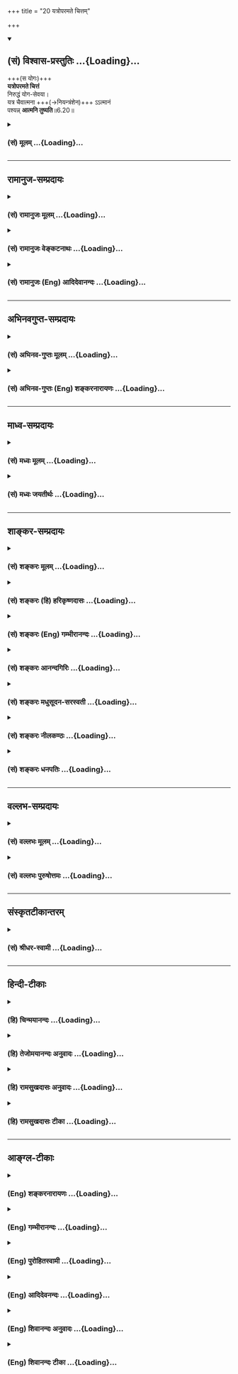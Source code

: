 +++
title = "20 यत्रोपरमते चित्तम्"

+++
<div class="js_include" newlevelforh1="2" title="(सं) विश्वास-प्रस्तुतिः" unfilled url="/mahAbhAratam/shlokashaH/06-bhIShma-parva/03-bhagavad-gItA-parva/saMskRtam/vishvAsa-prastutiH/06_Atma-saMyama-yogaH_a/20_yatroparamate_chi.md">
<details open><summary><h2>(सं) विश्वास-प्रस्तुतिः ...{Loading}...</h2></summary>

+++(स योगः)+++  
**यत्रोपरमते चित्तं**  
निरुद्धं योग-सेवया।  
यत्र चैवात्मना +++(→नियन्त्रंशेन)+++ ऽऽत्मानं  
पश्यन्न् **आत्मनि तुष्यति**॥6.20॥
</details>
</div>
<div class="js_include collapsed" newlevelforh1="3" title="(सं) मूलम्" unfilled url="/mahAbhAratam/shlokashaH/06-bhIShma-parva/03-bhagavad-gItA-parva/saMskRtam/mUlam/06_Atma-saMyama-yogaH_a/20_yatroparamate_chi.md">
<details><summary><h3>(सं) मूलम् ...{Loading}...</h3></summary>

यत्रोपरमते चित्तं निरुद्धं योगसेवया।  
यत्र चैवात्मनाऽऽत्मानं पश्यन्नात्मनि तुष्यति।।6.20।।
</details>
</div>


_________________
## रामानुज-सम्प्रदायः
<div class="js_include collapsed" newlevelforh1="3" title="(सं) रामानुजः मूलम्" unfilled url="/mahAbhAratam/shlokashaH/06-bhIShma-parva/03-bhagavad-gItA-parva/saMskRtam/rAmAnujaH/mUlam/06_Atma-saMyama-yogaH_a/20_yatroparamate_chi.md">
<details><summary><h3>(सं) रामानुजः मूलम् ...{Loading}...</h3></summary>

।।6.20।।**योगसेवया** हेतुना सर्वत्र **निरुद्धं चित्तं यत्र** योगे
**उपरमते** अतिशयितसुखम् इदम् एव इति रमते **यत्र च** योगे **आत्मना** मनसा
**आत्मानं पश्यन्** अन्यनिरपेक्षम् **आत्मनि एव तुष्यति।**

</details>
</div>
<div class="js_include collapsed" newlevelforh1="3" title="(सं) रामानुजः वेङ्कटनाथः" unfilled url="/mahAbhAratam/shlokashaH/06-bhIShma-parva/03-bhagavad-gItA-parva/saMskRtam/rAmAnujaH/venkaTanAthaH/06_Atma-saMyama-yogaH_a/20_yatroparamate_chi.md">
<details><summary><h3>(सं) रामानुजः वेङ्कटनाथः ...{Loading}...</h3></summary>

  
  
।।6.20।। पुनरपि योगदशैव आदरातिरेकाय निरतिशयपुरुषार्थत्वप्रतिपादनेन
प्रपञ्च्यते यत्र इत्यादिभिः। निरुद्धं इत्यत्र
परिगृहीतत्वविनष्टत्वादिभ्रमव्युदासाय योगसेवया हेतुना सर्वत्र
निरुद्धमित्युक्तम्। सर्वतो निरुद्धमित्युक्ते प्रवृत्तस्य निवारणमात्रं
प्रतीयेतसर्वत्र इत्युक्ते तूत्तरोत्तरप्रवृत्त्यनुदयोऽपि सिध्यतीति
सप्तमीनिर्देशः। योगसेवया निरुद्धं यत्रोपरमते इत्युक्ते योगस्य
पृथगुपादानात् यच्छब्दार्थस्य योगाद्व्यतिरेकः प्रतीयेतेति
तद्व्युदासाययोगसंज्ञितम् इति वक्ष्यमाणान्वयेनयत्र योग इत्युक्तम्। यत्र
यस्मिन् काले इति परोक्तमयुक्तम् उपरितनयच्छब्दभिन्नार्थत्वप्रसङ्गात्
प्रतिनिर्देशस्थयोगशब्दानन्वयाच्चेति भावः। यत्रोपरमते इत्यत्र यतो
विच्छिद्यत इति भ्रमापाकरणायाहअतिशयितेति। यत्र सिद्धेऽन्यत उपरमत
इत्यध्याहारेण योजना न युक्ता तथा सतिनिरुद्धं इत्यनेन पुनरुक्तिश्च
स्यात्। उपसर्गाणां च नानार्थत्वादयमेवातिशयितार्थ उपपन्नः।
आसक्तिप्रतिपादनद्वारा तात्पर्येण वायमर्थः सिध्यतीति भावः। यत्र
चैवेत्येवकारस्य यथाक्रमान्वये प्रयोजनाभावात् उचितान्वयप्रदर्शनाय
आत्मन्येव तुष्यतीत्युक्तम्। अन्यनिरपेक्षमित्यवधारणतोषशब्दाभ्यां
अर्थसिद्धोक्तिः। यद्वाआत्मानं पश्यंस्तुष्यति इत्येतावतैव विवक्षितसिद्धौ
पुनरात्मनीति निर्देशः तदन्यव्युदासार्थ इत्यभिप्रायः। आत्मनि
परमात्मानमिति योजना तु जीवयोगविषयत्वादिहासङ्गता।
अतीन्द्रियमित्युक्तत्वात् परिशेषात् औचित्याच्चबुद्धिग्राह्यम् इत्यत्र
बुद्धिं विशिनष्टि आत्मबुद्ध्येकेति। आत्यन्तिकं
पुनर्दुःखसम्भेदरहितमित्यर्थः। यदेवंविधं सुखं तद्यत्र वेत्तीत्यन्वयः।
यद्वा यत्तदिति पिण्डितं प्रसिद्ध्यतिशयार्थं तदित्येवार्थः। केचित्तु
यत्तच्छब्दान्वयप्रकारमजानन्तःसुखमात्यन्तिकं यत्र इति पठन्तिवेत्ति यत्र
इति यत्रशब्दः पूर्वोत्तरवाक्यसाधारणतया मध्ये प्रयुक्तः।
वेत्तीत्यस्यापवर्गदशानुभाव्यसुखप्रतिसन्धानपरत्वव्युदासाय
योगरूपापारोक्ष्याभिप्रायेणअनुभवतीत्युक्तम्। आत्मनि तुष्यति इति
पूर्वमितरसुखनिरपेक्षत्वपरम्। सुखमात्यन्तिकम् इत्यादिकं
तुस्वरूपसुखानुभवपरमित्यपौनरुक्त्यम्। सुखातिरेकेणेति उक्त एवाचलनहेतुरुचित
इति भावः। प्रामाणिकार्थान्न चलतीति वा सम्यक् चलतीति वा निर्वहणं मन्दम्।
योगदशायां च सुखातिरेकेण स्वरसतस्तदवस्थयैव
चिरतरावस्थानाभिधानमुचितमपेक्षितं चेत्यभिप्रायेणतत्त्वतः
इत्यस्यतद्भावादिति प्रतिपदमुक्तम्। इतरविषयनिरोधनैरपेक्ष्येयत्र इति
श्लोकेनोक्ते। तत आत्मस्वरूपसुखानुभवस्तस्य स्वरसवाहितया दुर्विच्छेदत्वं
चसुखम् इति श्लोकेनाभिहिते। अथयं लब्ध्वा इति श्लोकेन योगविरतिकालेष्वपि
तस्यैवाभिलाषपदत्वाद्बाह्यसुखाभिलाषेण दुःखेन चानास्कन्दनमुच्यत इति
विभागज्ञापनाभिप्रायेणयोगाद्विरत इत्यादिकमुक्तम्। योगदशायां तु
लाभान्तरप्रतिसन्धानमेव नास्तीति भावः। गुरुणापि
इत्युक्तगौरवव्यञ्जनायगुणवत्पुत्रवियोगादिनेत्युक्तम्। पुत्रजन्मविपत्तिभ्यां
न परं सुखदुःखयोः इति ह्याहुः। न विचाल्यते योगप्रतिकूलमवसादं न
गच्छतीत्यर्थः। दुःखसंयोगस्य वियोगस्तस्यासम्बन्धः अभाव इत्यर्थः। स च
भावान्तरमिति ज्ञापनायाह दुःखसंयोगप्रत्यनीकाकारमिति। दुःखसंयोगस्य वियोगो
यत्रेति व्यधिकरणबहुव्रीहौ फलितोक्तिरियम्। अथवा वियोगशब्दोऽत्र
वियुज्यतेऽनेनेति करणार्थघञन्तो वियोगहेतुपर इति भावः। निर्विण्णचेतसेति
पदच्छेदे संसारे तापत्रयेष्वेवेत्यध्याहारः स्यात् तत्तु सप्रयोजने
योजनान्तरे सम्भवति न युक्तम् तस्मादनिर्निण्णचेतसेति पदच्छेदः।
निश्चयशब्दोऽपि तेनैव हेतुसमर्पणेनान्वितः न तुयोक्तव्यः इत्यनेन
निरर्थकान्वयप्रसङ्गात्। अनिर्विण्णत्वहेतुश्च निश्चयः
पूर्वोक्तनिरतिशयपुरुषार्थत्वेनैव स्यात् तदेतदखिलमभिसन्धायाह स
एवमिति। एवंरूपो निरतिशयपुरुषार्थरूप इत्यर्थः। योक्तव्यः इत्युक्तत्वात्
आरम्भोपकारकत्वद्योतनायआरम्भदशायामित्युक्तम्। मनसा क्लिश्यमानस्तु समाधानं
च कामयेत्। अनिर्वेदं मुनिर्गच्छन् कुर्यादेवात्मनो हितम्। इति
ह्युच्यते।। अतो विरक्त्युपयुक्तो निर्वेदोऽन्यः अयं त्वन्यादृश
इतिहृष्टचेतसेत्युक्तम्। योक्तव्यः कर्तव्य इत्यर्थः।

</details>
</div>
<div class="js_include collapsed" newlevelforh1="3" title="(सं) रामानुजः (Eng) आदिदेवानन्दः" unfilled url="/mahAbhAratam/shlokashaH/06-bhIShma-parva/03-bhagavad-gItA-parva/saMskRtam/rAmAnujaH/english/AdidevAnandaH/06_Atma-saMyama-yogaH_a/20_yatroparamate_chi.md">
<details><summary><h3>(सं) रामानुजः (Eng) आदिदेवानन्दः ...{Loading}...</h3></summary>

6.20 - 6.23 Where, through the practice of Yoga, the mind, which is subdued everywhere by such practice, 'rejoices', i.e., rejoices in surpassing felicity; and where, perceiving through Yoga 'the self
(Atman)' by 'the mind (Atman)' one is delighted by the self and indifferent to all other objects; and where, through Yoga, one 'knows',
i.e., experiences that infinite happiness which can be grasped only by the 'intellect' contemplating on the self, but is beyond the grasp of the senses; where, remaining in that Yoga, one does not 'swerve from that state,' because of the overwhelming happiness that state confers;
having gained which, he desires for it alone, even when he is awakened from Yoga, and does not hold anything else as a gain; where one is not moved even by 'the heaviest sorrow' caused by any berevaement like that of a virtuous son - let him know that disunion from all union with pain,
i.e., which forms the opposite of union with pain, is called by the term Yoga. This Yoga must be practised with the determination of its nature as such from the beginning with a mind free from despondency, i.e., with zestful exaltation.

</details>
</div>


_________________
## अभिनवगुप्त-सम्प्रदायः
<div class="js_include collapsed" newlevelforh1="3" title="(सं) अभिनव-गुप्तः मूलम्" unfilled url="/mahAbhAratam/shlokashaH/06-bhIShma-parva/03-bhagavad-gItA-parva/saMskRtam/abhinava-guptaH/mUlam/06_Atma-saMyama-yogaH_a/20_yatroparamate_chi.md">
<details><summary><h3>(सं) अभिनव-गुप्तः मूलम् ...{Loading}...</h3></summary>
<div class="js_include" includetitle="false" newlevelforh1="2" unfilled="" url="/mahAbhAratam/shlokashaH/06-bhIShma-parva/02-bhagavad-gItA-parva/saMskRtam/abhinava-guptaH/mUlam/06_Atma-saMyama-yogaH_a/23_taM_vidyAd.md"></div>
</details>
</div>
<div class="js_include collapsed" newlevelforh1="3" title="(सं) अभिनव-गुप्तः (Eng) शङ्करनारायणः" unfilled url="/mahAbhAratam/shlokashaH/06-bhIShma-parva/03-bhagavad-gItA-parva/saMskRtam/abhinava-guptaH/english/shankaranArAyaNaH/06_Atma-saMyama-yogaH_a/20_yatroparamate_chi.md">
<details><summary><h3>(सं) अभिनव-गुप्तः (Eng) शङ्करनारायणः ...{Loading}...</h3></summary>

6.20 See Comment under 6.23

</details>
</div>


_________________
## माध्व-सम्प्रदायः
<div class="js_include collapsed" newlevelforh1="3" title="(सं) मध्वः मूलम्" unfilled url="/mahAbhAratam/shlokashaH/06-bhIShma-parva/03-bhagavad-gItA-parva/saMskRtam/madhvaH/mUlam/06_Atma-saMyama-yogaH_a/20_yatroparamate_chi.md">
<details><summary><h3>(सं) मध्वः मूलम् ...{Loading}...</h3></summary>

।।6.20।। आत्मना मनसा आत्मनि देहे आत्मानं भगवन्तं पश्यन्।

</details>
</div>
<div class="js_include collapsed" newlevelforh1="3" title="(सं) मध्वः जयतीर्थः" unfilled url="/mahAbhAratam/shlokashaH/06-bhIShma-parva/03-bhagavad-gItA-parva/saMskRtam/madhvaH/jayatIrthaH/06_Atma-saMyama-yogaH_a/20_yatroparamate_chi.md">
<details><summary><h3>(सं) मध्वः जयतीर्थः ...{Loading}...</h3></summary>

।।6.20।। यत्र चैवात्मना इत्यत्र पदत्रयं व्याख्याति **आत्मने**ति।
अन्वयापेक्षया व्युत्क्रमः। पश्यन्निति स्थानविवेकार्थमुक्तम्।

</details>
</div>


_________________
## शाङ्कर-सम्प्रदायः
<div class="js_include collapsed" newlevelforh1="3" title="(सं) शङ्करः मूलम्" unfilled url="/mahAbhAratam/shlokashaH/06-bhIShma-parva/03-bhagavad-gItA-parva/saMskRtam/shankaraH/mUlam/06_Atma-saMyama-yogaH_a/20_yatroparamate_chi.md">
<details><summary><h3>(सं) शङ्करः मूलम् ...{Loading}...</h3></summary>

।।6.20।। **यत्र** यस्मिन् काले **उपरमते चित्तम्** उपरतिं गच्छति
**निरुद्धं** सर्वतो निवारितप्रचारं **योगसेवया** योगानुष्ठानेन **यत्र
चैव** यस्मिंश्च काले **आत्मना** समाधिपरिशुद्धेन अन्तःकरणेन **आत्मानं**
परं चैतन्यं ज्योतिःस्वरूपं **पश्यन्** उपलभमानः स्वे एव **आत्मनि
तुष्यति** तुष्टिं भजते।। किञ्च

</details>
</div>
<div class="js_include collapsed" newlevelforh1="3" title="(सं) शङ्करः (हि) हरिकृष्णदासः" unfilled url="/mahAbhAratam/shlokashaH/06-bhIShma-parva/03-bhagavad-gItA-parva/saMskRtam/shankaraH/hindI/harikRShNadAsaH/06_Atma-saMyama-yogaH_a/20_yatroparamate_chi.md">
<details><summary><h3>(सं) शङ्करः (हि) हरिकृष्णदासः ...{Loading}...</h3></summary>

।।6.20।। इस प्रकार योगाभ्यासके बलसे वायुरहित स्थानमें रखे हुए दीपककी
भाँति एकाग्र किया हुआ योगसाधनसे निरुद्ध किया हुआ सब ओरसे चञ्चलतारहित
किया हुआ चित्त जिस समय उपरत होता है उपरतिको प्राप्त होता है। तथा जिस
कालमें समाधिद्वारा अति निर्मल ( स्वच्छ ) हुए अन्तःकरणसे परम चैतन्य
ज्योतिःस्वरूप आत्माका साक्षात् करता हुआ वह अपने आपमें ही संतुष्ट हो जाता
है तृप्ति लाभ कर लेता है।

</details>
</div>
<div class="js_include collapsed" newlevelforh1="3" title="(सं) शङ्करः (Eng) गम्भीरानन्दः" unfilled url="/mahAbhAratam/shlokashaH/06-bhIShma-parva/03-bhagavad-gItA-parva/saMskRtam/shankaraH/english/gambhIrAnandaH/06_Atma-saMyama-yogaH_a/20_yatroparamate_chi.md">
<details><summary><h3>(सं) शङ्करः (Eng) गम्भीरानन्दः ...{Loading}...</h3></summary>

6.20 Yatra, at the time when; cittam, the mind; niruddham, restrained,
entirely prevented from wandering; uparamate, gets withdrawn;
yoga-sevaya, through the practice of Yoga; ca, and; yatra eva, just
when, at the very moment when; pasyan, by seeing, by experiencing;
atmanam, the Self, which by nature is the supreme light of
Consciousness; atmana, by the self, by the mind purified by
concentration; tusyati, one remains contented, gets delighted; atmani
eva, in one's own Self alone-. \[Samadhi is of two kinds, Samprajnata
and Asamprajnata. The concentration called right knowledge (Samprajnata)
is that which is followed by reasoning, discrimination, blisss and
unqualified egoism. Asamprajnata is that which is attained by the
constant practice of cessation of all mental activity, in which the
citta retains only the unmanifested impressions.-Cf. C. W., Vol. I,
1962, pp. 210, 212. According to A.G. the verses upto 6.20 state in a
general way the characteristics of samadhi. From the present verse to
the 25th, Asamprajnata-samadhi is introduced and defined.-Tr.\] Besides,

</details>
</div>
<div class="js_include collapsed" newlevelforh1="3" title="(सं) शङ्करः आनन्दगिरिः" unfilled url="/mahAbhAratam/shlokashaH/06-bhIShma-parva/03-bhagavad-gItA-parva/saMskRtam/shankaraH/AnandagiriH/06_Atma-saMyama-yogaH_a/20_yatroparamate_chi.md">
<details><summary><h3>(सं) शङ्करः आनन्दगिरिः ...{Loading}...</h3></summary>

।।6.20।। द्विविधः समाधिः संप्रज्ञातोऽसंप्रज्ञातश्च
ध्येयैकाकारसत्त्ववृत्तिर्भेदेन कथंचिज्ज्ञायमाना संप्रज्ञातः समाधिः कथमपि
पृथगज्ञायमाना सैव सत्त्ववृत्तिरसंप्रज्ञातः समाधिः तत्र सामान्येन
समाधिलक्षणमभिधायासंप्रज्ञातस्य समाधेरधुना लक्षणं विवक्षन्नाह **एवमिति।**
काले समाध्युपलक्षिते। एवकारस्तुष्यतीत्यनेन संबध्यते। चकारस्य संबन्धमाह
**यस्मिंश्चेति।** कालस्तु पूर्ववत्। कर्मकारकत्वेन निर्दिष्टमात्मानं
तत्पदार्थत्वेन व्याचष्टे **परमिति।** आत्मनीत्यस्य त्वंपदार्थविषयत्वमाह
**स्व एवेति।** परमात्मानं प्रतीच्येव
तद्भावेनापरोक्षीकुर्वन्नतुष्टिहेत्वभावात्तुष्यत्येवेत्यर्थः। तस्मिन्काले
योगसिद्धिर्भवतीति शेषः।

</details>
</div>
<div class="js_include collapsed" newlevelforh1="3" title="(सं) शङ्करः मधुसूदन-सरस्वती" unfilled url="/mahAbhAratam/shlokashaH/06-bhIShma-parva/03-bhagavad-gItA-parva/saMskRtam/shankaraH/madhusUdana-sarasvatI/06_Atma-saMyama-yogaH_a/20_yatroparamate_chi.md">
<details><summary><h3>(सं) शङ्करः मधुसूदन-सरस्वती ...{Loading}...</h3></summary>

।।6.20।। एवं सामान्येन समाधिमुक्त्वा निरोधसमाधिं विस्तरेण विवरीतुमारभते
यत्र यस्मिन्परिणामविशेषे योगसेवया योगाभ्यासपाटवेन जाते सति चित्तं
निरुद्धमेकविषयकवृत्तिप्रवाहरूपामेकाग्रतां त्यक्त्वा
निरिन्धनाग्निवदुपशाम्यन्निर्वृत्तिकतया सर्ववृत्तिनिरोधरूपेण परिणतं भवति
यत्र यस्मिंश्च परिणामे सति आत्मना
रजस्तमोऽनभिभूतशुद्धसत्त्वमात्रेणान्तःकरणेनात्मानं प्रत्यक्चैतन्यं
परमात्माभिन्नं सच्चिदानन्दघनमनन्तद्वितीयं पश्यन् वेदान्तप्रमाणजया
वृत्त्या साक्षात्कुर्वन्नात्मन्येव परमानन्दघने तुष्यति न
देहेन्द्रियसंघाते न वा तद्भोग्येऽन्यत्र। परमात्मदर्शने
सत्यतुष्टिहेत्वभावात्तुष्यत्येवेति वा। तमन्तःकरणपरिणामं
सर्वचित्तवृत्तिनिरोधरूपं योगं विद्यादिति परेणान्वयः। यत्र काल इति तु
व्याख्यानमसाधु तच्छब्दानन्वयात्।

</details>
</div>
<div class="js_include collapsed" newlevelforh1="3" title="(सं) शङ्करः नीलकण्ठः" unfilled url="/mahAbhAratam/shlokashaH/06-bhIShma-parva/03-bhagavad-gItA-parva/saMskRtam/shankaraH/nIlakaNThaH/06_Atma-saMyama-yogaH_a/20_yatroparamate_chi.md">
<details><summary><h3>(सं) शङ्करः नीलकण्ठः ...{Loading}...</h3></summary>

।।6.20।।**यत्रेति।** एवं चित्तमेकाग्रीभूतं सत् योगसेवया निरुद्धं यत्र
यस्यामवस्थायामुपरमते विलीनं भवति यत्र वा आत्मना चित्तेनात्मानं
निर्विकल्पं पश्यन्नात्मनि तुष्यति न बाह्यार्थे तुष्टिं भजते।

</details>
</div>
<div class="js_include collapsed" newlevelforh1="3" title="(सं) शङ्करः धनपतिः" unfilled url="/mahAbhAratam/shlokashaH/06-bhIShma-parva/03-bhagavad-gItA-parva/saMskRtam/shankaraH/dhanapatiH/06_Atma-saMyama-yogaH_a/20_yatroparamate_chi.md">
<details><summary><h3>(सं) शङ्करः धनपतिः ...{Loading}...</h3></summary>

।।6.20।। द्विविधः समाधिः संप्रज्ञातोऽसंप्रज्ञातश्चेति। तत्र
ध्येयैकाकारसत्त्ववृत्तिर्भेदेन कथंचिज्ज्ञायमाना आद्यः। कथमपि
पृथगज्ञायमाना सैव सत्त्ववृत्तिर्द्वितीयः। तत्राद्यं प्रदर्श्य इदानीं
द्वितीयस्य लक्षणं विवक्षन्नाह यत्रेति। निरुद्धं सर्वतो निवारितप्रचारं
यत्र चैव यस्मिंश्च काले आत्मना समाधिपरिशुद्धेनान्तःकरणेनात्मानं परं
तत्पदार्थ ज्योतिःस्वरुपं पश्यन्नुपलभमाः त्वंपदार्थ आत्मन्येव तुष्यति
परमात्मानं प्रत्यक्चैतन्यएव तद्भावेनापरोक्षीकुर्वन्
अतुष्टिनिदानाभावात्तुष्टिं लभत एवेत्यर्थः।

</details>
</div>


_________________
## वल्लभ-सम्प्रदायः
<div class="js_include collapsed" newlevelforh1="3" title="(सं) वल्लभः मूलम्" unfilled url="/mahAbhAratam/shlokashaH/06-bhIShma-parva/03-bhagavad-gItA-parva/saMskRtam/vallabhaH/mUlam/06_Atma-saMyama-yogaH_a/20_yatroparamate_chi.md">
<details><summary><h3>(सं) वल्लभः मूलम् ...{Loading}...</h3></summary>

।।6.20।। तमेव योगं स्वरूपतः फलतश्च लक्षयति यत्रेति सार्धैस्त्रिभिः। यत्र
यस्मिन् काले योगतन्त्रसेवया निरुद्धं चित्तमुपरमते सर्वत इति
स्वरूपलक्षणमुक्तम्। तथाच पातञ्जलसूत्रम् 1।2योगश्चित्तवृत्तिनिरोधः इति।

</details>
</div>
<div class="js_include collapsed" newlevelforh1="3" title="(सं) वल्लभः पुरुषोत्तमः" unfilled url="/mahAbhAratam/shlokashaH/06-bhIShma-parva/03-bhagavad-gItA-parva/saMskRtam/vallabhaH/puruShottamaH/06_Atma-saMyama-yogaH_a/20_yatroparamate_chi.md">
<details><summary><h3>(सं) वल्लभः पुरुषोत्तमः ...{Loading}...</h3></summary>

  
  
।।6.20।। यस्मिन् योगे मनश्चञ्चलं न भवति स कीदृशो योगः इत्यपेक्षायामाह
यत्रेति सार्धैस्त्रिभिः। यत्र यस्यामवस्थायां योगसेवया
भावात्मकसंयोगरूपभगवत्सेवया स्वभोगादिभ्यो निरुद्धं चित्तमुपरमते
संयोगावस्थाभावरूपसमीपे रमते। यत्र चावस्थाविशेषे विविधभावस्फूर्तावात्मना
भावरूपेणाऽऽत्मानं भावरूपं पश्यन् आत्मन्येव भावरूप एव तुष्यतितं
योगसंज्ञितं विद्यात् इति तुर्ये 23 श्लोकत्रयस्याऽन्वयः।  
  

</details>
</div>


_________________
## संस्कृतटीकान्तरम्
<div class="js_include collapsed" newlevelforh1="3" title="(सं) श्रीधर-स्वामी" unfilled url="/mahAbhAratam/shlokashaH/06-bhIShma-parva/03-bhagavad-gItA-parva/saMskRtam/shrIdhara-svAmI/06_Atma-saMyama-yogaH_a/20_yatroparamate_chi.md">
<details><summary><h3>(सं) श्रीधर-स्वामी ...{Loading}...</h3></summary>

।।6.20।। यं संन्यासमिति प्राहुर्योगं तं विद्धि पाण्डवेत्यादौ कर्मैव
योगशब्देनोक्तं नात्यश्नतस्तु योगोस्तीत्यादौ तु समाधिर्योगशब्देनोक्तः।
तत्र मुख्यो योगः क इत्यपेक्षायां समाधिमेव स्वरूपतः फलतश्च लक्षयन्स एव
मुख्यो योग इत्याह **यत्रेति सार्धैस्त्रिभिः।** यत्र यस्मिन्नवस्थाविशेषे
योगाभ्यासेन निरुद्धं चित्तमुपरतं भवतीति योगस्य स्वरूपलक्षणमुक्तम्। तथाच
पातञ्जलं सूत्रम्योगश्चित्तवृत्तिनिरोधः इति। इष्टप्राप्तिलक्षणेन फलेन
तमेव लक्षयति। यत्र च यस्मिन्नवस्थाविशेषे आत्मना शुद्धेन मनसात्मानमेव
पश्यति नतु देहादि पश्यंश्चात्मन्येव तुष्यति नतु विषयेषु। यत्रेत्यादीनां
यच्छब्दानां तं योगसंज्ञितं विद्यादिति चतुर्थेनान्वयः।

</details>
</div>


_________________
## हिन्दी-टीकाः
<div class="js_include collapsed" newlevelforh1="3" title="(हि) चिन्मयानन्दः" unfilled url="/mahAbhAratam/shlokashaH/06-bhIShma-parva/03-bhagavad-gItA-parva/hindI/chinmayAnandaH/06_Atma-saMyama-yogaH_a/20_yatroparamate_chi.md">
<details><summary><h3>(हि) चिन्मयानन्दः ...{Loading}...</h3></summary>

।।6.20।। No commentary.

</details>
</div>
<div class="js_include collapsed" newlevelforh1="3" title="(हि) तेजोमयानन्दः अनुवादः" unfilled url="/mahAbhAratam/shlokashaH/06-bhIShma-parva/03-bhagavad-gItA-parva/hindI/tejomayAnandaH/anuvAdaH/06_Atma-saMyama-yogaH_a/20_yatroparamate_chi.md">
<details><summary><h3>(हि) तेजोमयानन्दः अनुवादः ...{Loading}...</h3></summary>

।।6.20।। योगका सेवन करनेसे जिस अवस्थामें निरुध्द चित्त उपराम हो जाता है
तथा जिस अवस्थामें स्वयं अपने-आपमें अपने-आपको देखता हुआ अपने-आपमें
सन्तुष्ट हो जाता है।।

</details>
</div>
<div class="js_include collapsed" newlevelforh1="3" title="(हि) रामसुखदासः अनुवादः" unfilled url="/mahAbhAratam/shlokashaH/06-bhIShma-parva/03-bhagavad-gItA-parva/hindI/rAmasukhadAsaH/anuvAdaH/06_Atma-saMyama-yogaH_a/20_yatroparamate_chi.md">
<details><summary><h3>(हि) रामसुखदासः अनुवादः ...{Loading}...</h3></summary>

।।6.20।। योगका सेवन करनेसे जिस अवस्थामें निरुद्ध चित्त उपराम हो जाता है
तथा जिस अवस्थामें स्वयं अपने-आप से अपने-आपको देखता हुआ अपने-आपमें ही
सन्तुष्ट हो जाता है।

</details>
</div>
<div class="js_include collapsed" newlevelforh1="3" title="(हि) रामसुखदासः टीका" unfilled url="/mahAbhAratam/shlokashaH/06-bhIShma-parva/03-bhagavad-gItA-parva/hindI/rAmasukhadAsaH/TIkA/06_Atma-saMyama-yogaH_a/20_yatroparamate_chi.md">
<details><summary><h3>(हि) रामसुखदासः टीका ...{Loading}...</h3></summary>

।।6.20।।***व्याख्या--*'यत्रोपरमते चित्तं ৷৷. पश्यन्नात्मनि
तुष्यति'--**ध्यानयोगमें पहले 'मनको केवल स्वरूपमें ही लगाना है' यह धारणा
होती है। ऐसी धारणा होनेके बाद स्वरूपके सिवाय दूसरी कोई वृत्ति पैदा हो भी
जाय, तो उसकी उपेक्षा करके उसे हटा देने और चित्तको केवल स्वरूपमें ही
लगानेसे जब मनका प्रवाह केवल स्वरूपमें ही लग जाता है, तब उसको ध्यान कहते
हैं। ध्यानके समय ध्याता, ध्यान और ध्येय--यह त्रिपुटी रहती है अर्थात्
साधक ध्यानके समय अपनेको ध्याता (ध्यान करनेवाला) मानता है, स्वरूपमें
तद्रूप होनेवाली वृत्तिको ध्यान मानता है और साध्यरूप स्वरूपको ध्येय मानता
है। तात्पर्य है कि जबतक इन तीनोंका अलग-अलग ज्ञान रहता है, तबतक वह
'ध्यान' कहलाता है। ध्यानमें ध्येयकी मुख्यता होनेके कारण साधक पहले
अपनेमें ध्यातापना भूल जाता है। फिर ध्यानकी वृत्ति भी भूल जाता है।
अन्तमें केवल ध्येय ही जाग्रत् रहता है। इसको 'समाधि' कहते हैं। यह
'संप्रज्ञातसमाधि' है जो चित्तकी एकाग्र अवस्थामें होती है। इस समाधिके
दीर्घकालके अभ्याससे फिर 'असंप्रज्ञात-समाधि' होती है। इन दोनों
समाधियोंमें भेद यह है कि जबतक ध्येय, ध्येयका नाम और नाम-नामीका
सम्बन्ध--ये तीनों चीजें रहती हैं, तबतक वह 'संप्रज्ञात-समाधि' होती है।
इसीको चित्तकी 'एकाग्र' अवस्था कहते हैं। परन्तु जब नामकी स्मृति न रहकर
केवल नामी (ध्येय) रह जाता है, तब वह 'असंप्रज्ञात-समाधि' होती है। इसीको
चित्तकी 'निरुद्ध' अवस्था कहते हैं। निरुद्ध अवस्थाकी समाधि दो तरहकी होती
है--सबीज और निर्बीज। जिसमें संसारकी सूक्ष्म वासना रहती है, वह 'सबीज
समाधि' कहलाती है। सूक्ष्म वासनाके कारण सबीज समाधिमें सिद्धियाँ प्रकट हो
जाती हैं। ये सिद्धियाँ सांसारिक दृष्टिसे तो ऐश्वर्य हैं, पर पारमार्थिक
दृष्टिसे (चेतन-तत्त्वकी प्राप्तिमें) विघ्न हैं। ध्यानयोगी जब इन
सिद्धियोंको निस्तत्त्व समझकर इनसे उपराम हो जाता है, तब उसकी 'निर्बीज
समाधि' होती है, जिसका यहाँ (इस श्लोकमें)

</details>
</div>


_________________
## आङ्ग्ल-टीकाः
<div class="js_include collapsed" newlevelforh1="3" title="(Eng) शङ्करनारायणः" unfilled url="/mahAbhAratam/shlokashaH/06-bhIShma-parva/03-bhagavad-gItA-parva/english/shankaranArAyaNaH/06_Atma-saMyama-yogaH_a/20_yatroparamate_chi.md">
<details><summary><h3>(Eng) शङ्करनारायणः ...{Loading}...</h3></summary>

6.20. Where the mind, well-restrained through Yoga-practice, remains iet; again where, observing, by the self, nothing but the Self, he
(Yogi) is satisfied in the Self;

</details>
</div>
<div class="js_include collapsed" newlevelforh1="3" title="(Eng) गम्भीरानन्दः" unfilled url="/mahAbhAratam/shlokashaH/06-bhIShma-parva/03-bhagavad-gItA-parva/english/gambhIrAnandaH/06_Atma-saMyama-yogaH_a/20_yatroparamate_chi.md">
<details><summary><h3>(Eng) गम्भीरानन्दः ...{Loading}...</h3></summary>

6.20 At the time when the mind restrained through the practice of Yoga gets withdrawn, and just when by seeing the Self by the self one remains contented in the Self alone \[A.G. construes the word eva (certainly)
with tusyati (remains contented).-Tr.\];

</details>
</div>
<div class="js_include collapsed" newlevelforh1="3" title="(Eng) पुरोहितस्वामी" unfilled url="/mahAbhAratam/shlokashaH/06-bhIShma-parva/03-bhagavad-gItA-parva/english/purohitasvAmI/06_Atma-saMyama-yogaH_a/20_yatroparamate_chi.md">
<details><summary><h3>(Eng) पुरोहितस्वामी ...{Loading}...</h3></summary>

6.20 There, where the whole nature is seen in the light of the Self,
where the man abides within his Self and is satisfied there, its functions restrained by its union with the Divine, the mind finds rest.

</details>
</div>
<div class="js_include collapsed" newlevelforh1="3" title="(Eng) आदिदेवनन्दः" unfilled url="/mahAbhAratam/shlokashaH/06-bhIShma-parva/03-bhagavad-gItA-parva/english/AdidevanandaH/06_Atma-saMyama-yogaH_a/20_yatroparamate_chi.md">
<details><summary><h3>(Eng) आदिदेवनन्दः ...{Loading}...</h3></summary>

6.20 Where the mind, controlled by the practice of Yoga, rests and where seeing the self by the self one is delighted by the self only;

</details>
</div>
<div class="js_include collapsed" newlevelforh1="3" title="(Eng) शिवानन्दः अनुवादः" unfilled url="/mahAbhAratam/shlokashaH/06-bhIShma-parva/03-bhagavad-gItA-parva/english/shivAnandaH/anuvAdaH/06_Atma-saMyama-yogaH_a/20_yatroparamate_chi.md">
<details><summary><h3>(Eng) शिवानन्दः अनुवादः ...{Loading}...</h3></summary>

6.20 When the mind, restrained by the practice of Yoga attains to quietude and when seeing the Self by the self, he is satisfied in his own Self.

</details>
</div>
<div class="js_include collapsed" newlevelforh1="3" title="(Eng) शिवानन्दः टीका" unfilled url="/mahAbhAratam/shlokashaH/06-bhIShma-parva/03-bhagavad-gItA-parva/english/shivAnandaH/TIkA/06_Atma-saMyama-yogaH_a/20_yatroparamate_chi.md">
<details><summary><h3>(Eng) शिवानन्दः टीका ...{Loading}...</h3></summary>

6.20 यत्र where; उपरमते attains ietude; चित्तम् mind; निरुद्धम्
restrained; योगसेवया by the practice of Yoga; यत्र where; च and; एव
only; आत्मना by the Self; आत्मानम् the Self; पश्यन् seeing; आत्मनि in the Self; तुष्यति is satisfied.Commentary The verses 20; 21; 22 and 23 must be taken together.When the mind is completely withdrawn from the objects of the senses; supreme peace reigns within the heart. When the mind becomes ite steady by constant and protracted practice of concentration the Yogi beholds the Supreme Self by the mind which is rendered pure and onepointed and attains to supreme satisfaction in the Self within.

</details>
</div>
